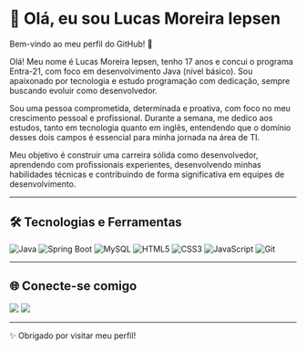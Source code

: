 # 👋 Olá, eu sou Lucas Moreira Iepsen

Bem-vindo ao meu perfil do GitHub! 🚀  

Olá! Meu nome é Lucas Moreira Iepsen, tenho 17 anos e concui o programa Entra-21, com foco em desenvolvimento Java (nível básico). Sou apaixonado por tecnologia e estudo programação com dedicação, sempre buscando evoluir como desenvolvedor.

Sou uma pessoa comprometida, determinada e proativa, com foco no meu crescimento pessoal e profissional. Durante a semana, me dedico aos estudos, tanto em tecnologia quanto em inglês, entendendo que o domínio desses dois campos é essencial para minha jornada na área de TI.

Meu objetivo é construir uma carreira sólida como desenvolvedor, aprendendo com profissionais experientes, desenvolvendo minhas habilidades técnicas e contribuindo de forma significativa em equipes de desenvolvimento.

---

## 🛠️ Tecnologias e Ferramentas
![Java](https://img.shields.io/badge/Java-ED8B00?style=for-the-badge&logo=openjdk&logoColor=white)
![Spring Boot](https://img.shields.io/badge/Spring_Boot-6DB33F?style=for-the-badge&logo=springboot&logoColor=white)
![MySQL](https://img.shields.io/badge/MySQL-4479A1?style=for-the-badge&logo=mysql&logoColor=white)
![HTML5](https://img.shields.io/badge/HTML5-E34F26?style=for-the-badge&logo=html5&logoColor=white)
![CSS3](https://img.shields.io/badge/CSS3-1572B6?style=for-the-badge&logo=css3&logoColor=white)
![JavaScript](https://img.shields.io/badge/JavaScript-F7DF1E?style=for-the-badge&logo=javascript&logoColor=black)
![Git](https://img.shields.io/badge/Git-F05033?style=for-the-badge&logo=git&logoColor=white)

---

## 🌐 Conecte-se comigo
</div>
    <a href = "mailto:lucasmiepsen@gmail.com"><img loading="lazy" src="https://img.shields.io/badge/Gmail-D14836?style=for-the-badge&logo=gmail&logoColor=white" target="_blank"></a>
    <a href="https://www.linkedin.com/in/lucas-moreira-iepsen-252119376" target="_blank"><img loading="lazy" src="https://img.shields.io/badge/-LinkedIn-%230077B5?style=for-the-badge&logo=linkedin&logoColor=white" target="_blank"></a>   
</div>

---

✨ Obrigado por visitar meu perfil!  

